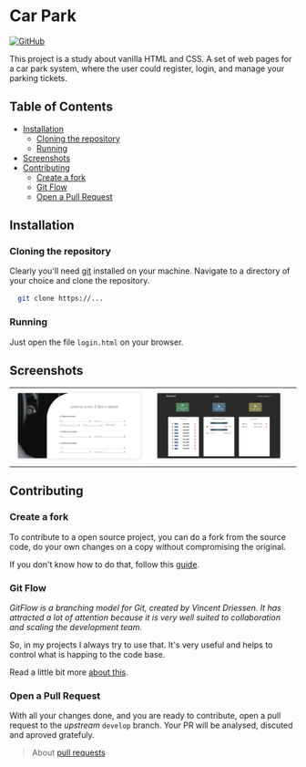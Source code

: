 # Car Park

[![GitHub](https://img.shields.io/github/license/Gerlison/web_car_park)](https://github.com/Gerlison/web_car_park/blob/master/LICENSE)

This project is a study about vanilla HTML and CSS.
A set of web pages for a car park system, where the user could register, login, and manage your parking tickets.

## Table of Contents

 * [Installation](#installation)
    + [Cloning the repository](#cloning-the-repository)
    + [Running](#running)
 * [Screenshots](#screenshots)
 * [Contributing](#contributing)
    + [Create a fork](#create-a-fork)
    + [Git Flow](#git-flow)
    + [Open a Pull Request](#open-a-pull-request)

## Installation

### Cloning the repository

Clearly you'll need [git](https://git-scm.com/book/en/v2/Getting-Started-Installing-Git) installed on your machine.
Navigate to a directory of your choice and clone the repository.

```bash
  git clone https://...
```

### Running

Just open the file `login.html` on your browser.


## Screenshots

| | | |
|:-------------------------:|:-------------------------:|:-------------------------:|
|<img width="1604" alt="screen shot 2017-08-07 at 12 18 15 pm" src="./assets/images/screenshot2.png">|<img width="1604" alt="screen shot 2017-08-07 at 12 18 15 pm" src="./assets/images/screenshot1.png">|

## Contributing

### Create a fork

To contribute to a open source project, you can do a fork from the source code, do your own changes on a copy without compromising the original.

If you don't know how to do that, follow this [guide](https://help.github.com/pt/github/getting-started-with-github/fork-a-repo).

### Git Flow

_GitFlow is a branching model for Git, created by Vincent Driessen. It has attracted a lot of attention because it is very well suited to collaboration and scaling the development team._

So, in my projects I always try to use that. It's very useful and helps to control what is happing to the code base.

Read a little bit more [about this](https://datasift.github.io/gitflow/IntroducingGitFlow.html).

### Open a Pull Request

With all your changes done, and you are ready to contribute, open a pull request to the _upstream_ `develop` branch. Your PR will be analysed, discuted and aproved gratefuly.

> About [pull requests](https://help.github.com/pt/github/collaborating-with-issues-and-pull-requests/about-pull-requests)




